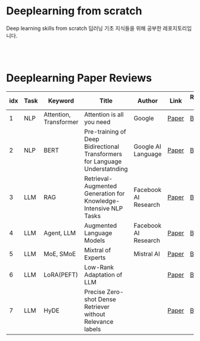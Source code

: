# Deeplearning from scratch

Deep learning skills from scratch
딥러닝 기초 지식들을 위해 공부한 레포지토리입니다.

<br/>
<br/>

# Deeplearning Paper Reviews
| idx | Task | Keyword | Title | Author | Link | Review Link | Code Review |
|-----|------|---------|-------|--------|------|-------------|-------------|
|1|NLP|Attention, Transformer|Attention is all you need|Google|[Paper](https://arxiv.org/abs/1706.03762v7)|[Blog](https://zero-ai.tistory.com/36)|[Code](transformer.py)|
|2|NLP|BERT|Pre-training of Deep Bidirectional Transformers for Language Understatnding|Google AI Language|[Paper](https://arxiv.org/abs/1810.04805)|[Blog](https://zero-ai.tistory.com/52)||
|3|LLM|RAG|Retrieval-Augmented Generation for Knowledge-Intensive NLP Tasks|Facebook AI Research|[Paper](https://arxiv.org/abs/2005.11401)|[Blog](https://zero-ai.tistory.com/3)||
|4|LLM|Agent, LLM|Augmented Language Models|Facebook AI Research|[Paper](https://arxiv.org/abs/2302.07842)|[Blog](https://zero-ai.tistory.com/26)||
|5|LLM|MoE, SMoE|Mixtral of Experts|Mistral AI|[Paper](https://arxiv.org/pdf/2401.04088)|[Blog](https://zero-ai.tistory.com/51)||
|6|LLM|LoRA(PEFT)|Low-Rank Adaptation of LLM||[Paper](https://arxiv.org/pdf/2106.09685)|[Blog](https://zero-ai.tistory.com/56)||
|7|LLM|HyDE|Precise Zero-shot Dense Retriever without Relevance labels||[Paper](https://arxiv.org/abs/2212.10496)|[Blog](https://zero-ai.tistory.com/59)||